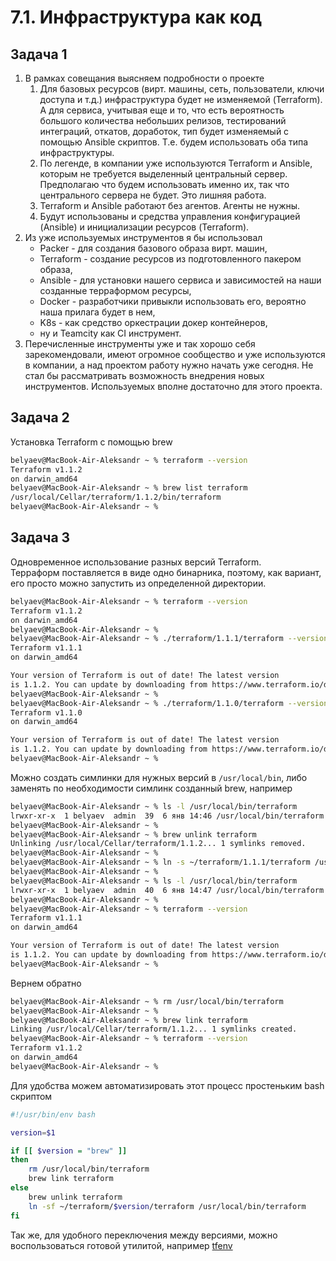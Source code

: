 # 7.1. Инфраструктура как код  

## Задача 1  

   1. В рамках совещания выясняем подробности о проекте  
      1. Для базовых ресурсов (вирт. машины, сеть, пользователи, ключи доступа и т.д.) инфраструктура будет не изменяемой 
      (Terraform). А для сервиса, учитывая еще и то, что есть вероятность большого количества небольших релизов, 
      тестирований интеграций, откатов, доработок, тип будет изменяемый с помощью Ansible скриптов. Т.е. будем использовать 
      оба типа инфраструктуры.  
      2. По легенде, в компании уже используются Terraform и Ansible, которым не требуется выделенный центральный сервер. 
      Предполагаю что будем использовать именно их, так что центрального сервера не будет. Это лишняя работа.  
      3. Terraform и Ansible работают без агентов. Агенты не нужны.  
      4. Будут использованы и средства управления конфигурацией (Ansible) и инициализации ресурсов (Terraform).  
   2. Из уже используемых инструментов я бы использовал 
      * Packer - для создания базового образа вирт. машин, 
      * Terraform - создание ресурсов из подготовленного пакером образа, 
      * Ansible - для установки нашего сервиса и зависимостей на наши созданные терраформом ресурсы, 
      * Docker - разработчики привыкли использовать его, вероятно наша прилага будет в нем, 
      * K8s - как средство оркестрации докер контейнеров, 
      * ну и Teamcity как CI инструмент.  
   3. Перечисленные инструменты уже и так хорошо себя зарекомендовали, имеют огромное сообщество и уже используются в 
   компании, а над проектом работу нужно начать уже сегодня. Не стал бы рассматривать возможность внедрения новых 
   инструментов. Используемых вполне достаточно для этого проекта.  

## Задача 2  

   Установка Terraform с помощью brew  
   ```bash
   belyaev@MacBook-Air-Aleksandr ~ % terraform --version
   Terraform v1.1.2
   on darwin_amd64
   belyaev@MacBook-Air-Aleksandr ~ % brew list terraform 
   /usr/local/Cellar/terraform/1.1.2/bin/terraform
   belyaev@MacBook-Air-Aleksandr ~ %  
   ```

## Задача 3  

   Одновременное использование разных версий Terraform.  
   Терраформ поставляется в виде одно бинарника, поэтому, как вариант, его просто можно запустить из определенной директории.  
   ```bash
   belyaev@MacBook-Air-Aleksandr ~ % terraform --version                  
   Terraform v1.1.2
   on darwin_amd64
   belyaev@MacBook-Air-Aleksandr ~ % 
   belyaev@MacBook-Air-Aleksandr ~ % ./terraform/1.1.1/terraform --version
   Terraform v1.1.1
   on darwin_amd64
   
   Your version of Terraform is out of date! The latest version
   is 1.1.2. You can update by downloading from https://www.terraform.io/downloads.html
   belyaev@MacBook-Air-Aleksandr ~ %                                      
   belyaev@MacBook-Air-Aleksandr ~ % ./terraform/1.1.0/terraform --version
   Terraform v1.1.0
   on darwin_amd64
   
   Your version of Terraform is out of date! The latest version
   is 1.1.2. You can update by downloading from https://www.terraform.io/downloads.html
   belyaev@MacBook-Air-Aleksandr ~ % 
   ```
   Можно создать симлинки для нужных версий в `/usr/local/bin`, либо заменять по необходимости симлинк созданный brew, 
   например  
   ```bash
   belyaev@MacBook-Air-Aleksandr ~ % ls -l /usr/local/bin/terraform
   lrwxr-xr-x  1 belyaev  admin  39  6 янв 14:46 /usr/local/bin/terraform -> ../Cellar/terraform/1.1.2/bin/terraform
   belyaev@MacBook-Air-Aleksandr ~ % 
   belyaev@MacBook-Air-Aleksandr ~ % brew unlink terraform                                     
   Unlinking /usr/local/Cellar/terraform/1.1.2... 1 symlinks removed.
   belyaev@MacBook-Air-Aleksandr ~ % 
   belyaev@MacBook-Air-Aleksandr ~ % ln -s ~/terraform/1.1.1/terraform /usr/local/bin/terraform
   belyaev@MacBook-Air-Aleksandr ~ % 
   belyaev@MacBook-Air-Aleksandr ~ % ls -l /usr/local/bin/terraform                            
   lrwxr-xr-x  1 belyaev  admin  40  6 янв 14:47 /usr/local/bin/terraform -> /Users/belyaev/terraform/1.1.1/terraform
   belyaev@MacBook-Air-Aleksandr ~ % 
   belyaev@MacBook-Air-Aleksandr ~ % terraform --version
   Terraform v1.1.1
   on darwin_amd64
   
   Your version of Terraform is out of date! The latest version
   is 1.1.2. You can update by downloading from https://www.terraform.io/downloads.html
   belyaev@MacBook-Air-Aleksandr ~ % 
   ```
   Вернем обратно  
   ```bash
   belyaev@MacBook-Air-Aleksandr ~ % rm /usr/local/bin/terraform                    
   belyaev@MacBook-Air-Aleksandr ~ % 
   belyaev@MacBook-Air-Aleksandr ~ % brew link terraform      
   Linking /usr/local/Cellar/terraform/1.1.2... 1 symlinks created.
   belyaev@MacBook-Air-Aleksandr ~ % terraform --version
   Terraform v1.1.2
   on darwin_amd64
   belyaev@MacBook-Air-Aleksandr ~ %    
   ```
   Для удобства можем автоматизировать этот процесс простеньким bash скриптом  
   ```bash
   #!/usr/bin/env bash
   
   version=$1
   
   if [[ $version = "brew" ]]
   then
       rm /usr/local/bin/terraform
       brew link terraform
   else
       brew unlink terraform
       ln -sf ~/terraform/$version/terraform /usr/local/bin/terraform
   fi   
   ```
   Так же, для удобного переключения между версиями, можно воспользоваться готовой утилитой, например [tfenv](https://github.com/tfutils/tfenv)